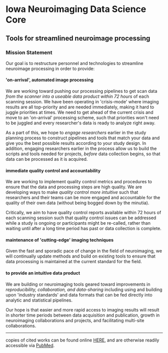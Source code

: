 # Iowa Neuroimaging Data Science Core
## Tools for streamlined neuroimage processing

### Mission Statement  

Our goal is to restructure personnel and technologies to streamline neuroimage processing in order to provide:

#### 'on-arrival', automated image processing  
We are working toward pushing our processing pipelines to get scan data *from the scanner into a useable data product within 72 hours* of each scanning session. We have been operating in 'crisis-mode' where imaging results are all top-priority and are needed immediately, making it hard to juggle priorities at times. We need to get ahead of the current crisis and move to an 'on-arrival' processing scheme, such that priorities won't need to be juggled and every researcher's data is ready to analyze right away.  

As a part of this, we hope to *engage researchers* earlier in the study planning process to construct pipelines and tools that match your data and give you the best possible results according to your study design. In addition, engaging researchers earlier in the process allow us to build the scripts and tools needed for projects, *before* data collection begins, so that data can be processed as it is acquired. 
   
#### immediate quality control and accountability  
We are working to implement quality control metrics and procedures to ensure that the data and processing steps are high quality. We are developing ways to make *quality control more intuitive* such that researchers and their teams can be more engaged and accountable for the quality of their own data (without being bogged down by the minutia).  

Critically, we aim to have quality control reports available within 72 hours of each scanning session such that quality control issues can be addressed while a study is ongoing or participants might be re-called, rather than waiting until after a long time period has past or data collection is complete.  
   
#### maintenance of 'cutting-edge' imaging techniques  
Given the fast and sporadic pace of change in the field of neuroimaging, we will continually update methods and build on existing tools to ensure that data processing is maintained at the current standard for the field.

#### to provide an intuitive data product  
We are building or neuroimaging tools geared toward improvements in *reproducibility, collaboration, and data-sharing* including using and building upon 'industry standards' and data formats that can be fed directly into analytic and statistical pipelines.  

Our hope is that easier and more rapid access to imaging results will result in shorter time periods between data acquisition and publication, growth in neuroimaging collaborations and projects, and facilitating multi-site collaborations.  

***

copies of cited works can be found online [HERE](https://paperpile.com/shared/5aInqX), and are otherwise readily accessible via [PubMed](https://www.ncbi.nlm.nih.gov/pubmed/). 

